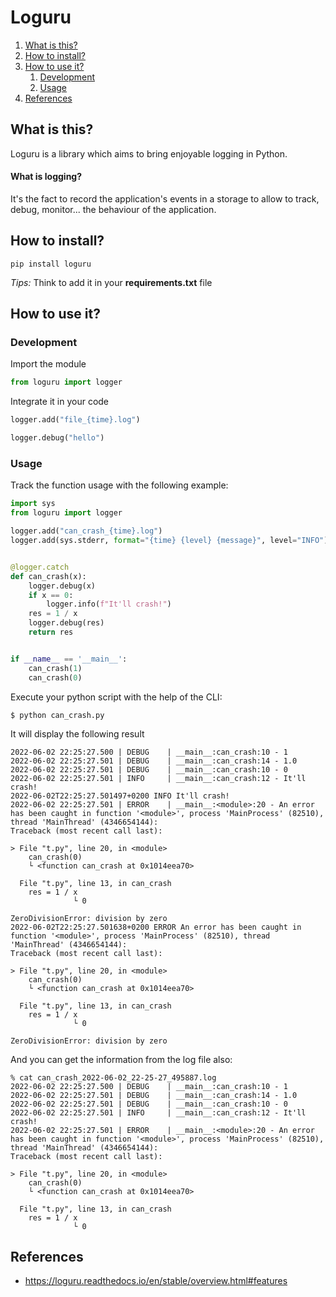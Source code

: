 # Loguru

1. [What is this?](#What-is-this?)
2. [How to install?](#How-to-install?)
3. [How to use it?](#How-to-use-it?)
    1. [Development](#Development)
    2. [Usage](#Usage)
4. [References](#References)

## What is this?

Loguru is a library which aims to bring enjoyable logging in Python.

#### What is logging?

It's the fact to record the application's events in a storage to allow to track, debug, monitor... the behaviour of the
application.

## How to install?

````shell
pip install loguru
````

_Tips:_ Think to add it in your **requirements.txt** file

## How to use it?

### Development

Import the module

````python 
from loguru import logger
````

Integrate it in your code

````python
logger.add("file_{time}.log")

logger.debug("hello")
````

### Usage

Track the function usage with the following example:

````python
import sys
from loguru import logger

logger.add("can_crash_{time}.log")
logger.add(sys.stderr, format="{time} {level} {message}", level="INFO")


@logger.catch
def can_crash(x):
    logger.debug(x)
    if x == 0:
        logger.info(f"It'll crash!")
    res = 1 / x
    logger.debug(res)
    return res


if __name__ == '__main__':
    can_crash(1)
    can_crash(0)
````

Execute your python script with the help of the CLI:

````shell
$ python can_crash.py
````

It will display the following result

````shell
2022-06-02 22:25:27.500 | DEBUG    | __main__:can_crash:10 - 1
2022-06-02 22:25:27.501 | DEBUG    | __main__:can_crash:14 - 1.0
2022-06-02 22:25:27.501 | DEBUG    | __main__:can_crash:10 - 0
2022-06-02 22:25:27.501 | INFO     | __main__:can_crash:12 - It'll crash!
2022-06-02T22:25:27.501497+0200 INFO It'll crash!
2022-06-02 22:25:27.501 | ERROR    | __main__:<module>:20 - An error has been caught in function '<module>', process 'MainProcess' (82510), thread 'MainThread' (4346654144):
Traceback (most recent call last):

> File "t.py", line 20, in <module>
    can_crash(0)
    └ <function can_crash at 0x1014eea70>

  File "t.py", line 13, in can_crash
    res = 1 / x
              └ 0

ZeroDivisionError: division by zero
2022-06-02T22:25:27.501638+0200 ERROR An error has been caught in function '<module>', process 'MainProcess' (82510), thread 'MainThread' (4346654144):
Traceback (most recent call last):

> File "t.py", line 20, in <module>
    can_crash(0)
    └ <function can_crash at 0x1014eea70>

  File "t.py", line 13, in can_crash
    res = 1 / x
              └ 0

ZeroDivisionError: division by zero
````

And you can get the information from the log file also:

````shell
% cat can_crash_2022-06-02_22-25-27_495887.log 
2022-06-02 22:25:27.500 | DEBUG    | __main__:can_crash:10 - 1
2022-06-02 22:25:27.501 | DEBUG    | __main__:can_crash:14 - 1.0
2022-06-02 22:25:27.501 | DEBUG    | __main__:can_crash:10 - 0
2022-06-02 22:25:27.501 | INFO     | __main__:can_crash:12 - It'll crash!
2022-06-02 22:25:27.501 | ERROR    | __main__:<module>:20 - An error has been caught in function '<module>', process 'MainProcess' (82510), thread 'MainThread' (4346654144):
Traceback (most recent call last):

> File "t.py", line 20, in <module>
    can_crash(0)
    └ <function can_crash at 0x1014eea70>

  File "t.py", line 13, in can_crash
    res = 1 / x
              └ 0
````

## References

- https://loguru.readthedocs.io/en/stable/overview.html#features